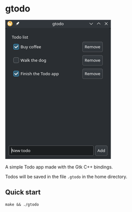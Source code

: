 # gtodo

![preview.png](preview.png)

A simple Todo app made with the Gtk C++ bindings.

Todos will be saved in the file `.gtodo` in the home directory.

## Quick start

```console
make && ./gtodo
```
